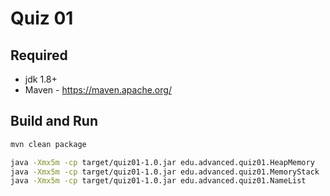 # Quiz 01

## Required

* jdk 1.8+
* Maven - https://maven.apache.org/

## Build and Run

```sh
mvn clean package

java -Xmx5m -cp target/quiz01-1.0.jar edu.advanced.quiz01.HeapMemory
java -Xmx5m -cp target/quiz01-1.0.jar edu.advanced.quiz01.MemoryStack
java -Xmx5m -cp target/quiz01-1.0.jar edu.advanced.quiz01.NameList
```
